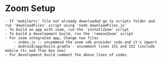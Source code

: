 # Zoom Setup
    - If 'mobilertc' file not already downloaded go to scripts folder and run 'downloadFiles' script using 'node downloadFiles.js'
    - To build an app with zoom, run the 'installZoom' script
    - To build a development build, run the 'removeZoom' script
    - For zoom integrated app, Change two files
        - index.js :- uncommend the zoom sdk provider code and it's import
        - android/app/build.gradle - uncomment lines 151 and 152 (include mobile rtc and flex box one)
    - For development build comment the above lines of codes
